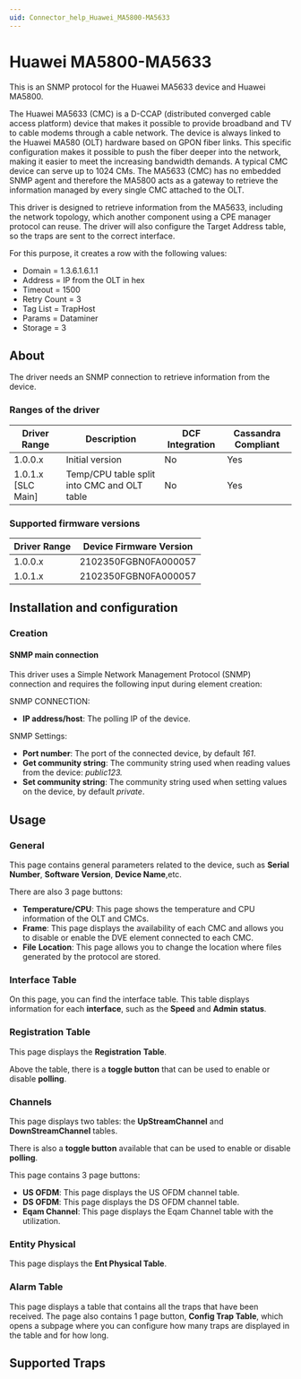 ```yaml
---
uid: Connector_help_Huawei_MA5800-MA5633
---
```


# Huawei MA5800-MA5633

This is an SNMP protocol for the Huawei MA5633 device and Huawei MA5800.

The Huawei MA5633 (CMC) is a D-CCAP (distributed converged cable access platform) device that makes it possible to provide broadband and TV to cable modems through a cable network. The device is always linked to the Huawei MA580 (OLT) hardware based on GPON fiber links. This specific configuration makes it possible to push the fiber deeper into the network, making it easier to meet the increasing bandwidth demands. A typical CMC device can serve up to 1024 CMs. The MA5633 (CMC) has no embedded SNMP agent and therefore the MA5800 acts as a gateway to retrieve the information managed by every single CMC attached to the OLT.

This driver is designed to retrieve information from the MA5633, including the network topology, which another component using a CPE manager protocol can reuse. The driver will also configure the Target Address table, so the traps are sent to the correct interface.

For this purpose, it creates a row with the following values:

- Domain = 1.3.6.1.6.1.1
- Address = IP from the OLT in hex
- Timeout = 1500
- Retry Count = 3
- Tag List = TrapHost
- Params = Dataminer
- Storage = 3

## About

The driver needs an SNMP connection to retrieve information from the device.

### Ranges of the driver

| **Driver Range**     | **Description**                             | **DCF Integration** | **Cassandra Compliant** |
|----------------------|---------------------------------------------|---------------------|-------------------------|
| 1.0.0.x              | Initial version                             | No                  | Yes                     |
| 1.0.1.x \[SLC Main\] | Temp/CPU table split into CMC and OLT table | No                  | Yes                     |

### Supported firmware versions

| **Driver Range** | **Device Firmware Version** |
|------------------|-----------------------------|
| 1.0.0.x          | 2102350FGBN0FA000057        |
| 1.0.1.x          | 2102350FGBN0FA000057        |

## Installation and configuration

### Creation

#### SNMP main connection

This driver uses a Simple Network Management Protocol (SNMP) connection and requires the following input during element creation:

SNMP CONNECTION:

- **IP address/host**: The polling IP of the device.

SNMP Settings:

- **Port number**: The port of the connected device, by default *161*.
- **Get community string**: The community string used when reading values from the device: *public123.*
- **Set community string**: The community string used when setting values on the device, by default *private*.

## Usage

### General

This page contains general parameters related to the device, such as **Serial Number**, **Software Version**, **Device Name**,etc.

There are also 3 page buttons:

- **Temperature/CPU**: This page shows the temperature and CPU information of the OLT and CMCs.
- **Frame**: This page displays the availability of each CMC and allows you to disable or enable the DVE element connected to each CMC.
- **File** **Location**: This page allows you to change the location where files generated by the protocol are stored.

### Interface Table

On this page, you can find the interface table. This table displays information for each **interface**, such as the **Speed** and **Admin** **status**.

### Registration Table

This page displays the **Registration** **Table**.

Above the table, there is a **toggle button** that can be used to enable or disable **polling**.

### Channels

This page displays two tables: the **UpStreamChannel** and **DownStreamChannel** tables.

There is also a **toggle button** available that can be used to enable or disable **polling**.

This page contains 3 page buttons:

- **US OFDM**: This page displays the US OFDM channel table.
- **DS OFDM**: This page displays the DS OFDM channel table.
- **Eqam Channel**: This page displays the Eqam Channel table with the utilization.

### Entity Physical

This page displays the **Ent Physical Table**.

### Alarm Table

This page displays a table that contains all the traps that have been received. The page also contains 1 page button, **Config Trap Table**, which opens a subpage where you can configure how many traps are displayed in the table and for how long.

## Supported Traps

